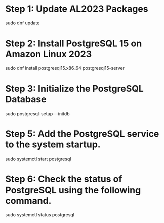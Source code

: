 # Step 1: Update AL2023 Packages
sudo dnf update

# Step 2: Install PostgreSQL 15 on Amazon Linux 2023
sudo dnf install postgresql15.x86_64 postgresql15-server

# Step 3: Initialize the PostgreSQL Database
sudo postgresql-setup --initdb

# Step 5: Add the PostgreSQL service to the system startup.
sudo systemctl start postgresql

# Step 6: Check the status of PostgreSQL using the following command.
sudo systemctl status postgresql
